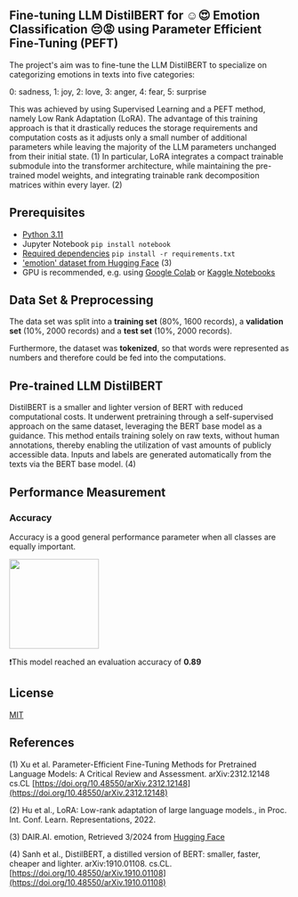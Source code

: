 ## Fine-tuning LLM DistilBERT for :relaxed::heart_eyes: Emotion Classification :pensive::rage: using Parameter Efficient Fine-Tuning (PEFT)

The project's aim was to fine-tune the LLM DistilBERT to specialize on categorizing emotions in texts into five categories:

0: sadness, 1: joy, 2: love, 3: anger, 4: fear, 5: surprise

This was achieved by using Supervised Learning and a PEFT method, namely Low Rank Adaptation (LoRA). The advantage of this training approach is that it drastically reduces the storage requirements and computation costs as it adjusts only a small number of additional parameters while leaving the majority of the LLM parameters unchanged from their initial state. (1)
In particular, LoRA integrates a compact trainable submodule into the transformer architecture, while maintaining the pre-trained model weights, and integrating trainable rank decomposition matrices within every layer. (2)

## Prerequisites 
- [Python 3.11](https://www.python.org/downloads/release/python-3110/)
- Jupyter Notebook ```pip install notebook ```
- [Required dependencies](.............................) ```pip install -r requirements.txt ```
- ['emotion' dataset from Hugging Face](https://huggingface.co/datasets/dair-ai/emotion) (3)
- GPU is recommended, e.g. using [Google Colab](https://colab.google) or [Kaggle Notebooks](https://www.kaggle.com/)

## Data Set & Preprocessing
The data set was split into a **training set** (80%, 1600 records), a **validation set** (10%, 2000 records) and a **test set** (10%, 2000 records).

Furthermore, the dataset was **tokenized**, so that words were represented as numbers and therefore could be fed into the computations.

## Pre-trained LLM DistilBERT 
DistilBERT is a smaller and lighter version of BERT with reduced computational costs. It underwent pretraining through a self-supervised approach on the same dataset, leveraging the BERT base model as a guidance. This method entails training solely on raw texts, without human annotations, thereby enabling the utilization of vast amounts of publicly accessible data. Inputs and labels are generated automatically from the texts via the BERT base model. (4)

## Performance Measurement
### Accuracy
Accuracy is a good general performance parameter when all classes are equally important.

<img width="161" alt="" src="https://github.com/KatTiel/stroke_binary_classification_CNN/assets/76701992/7417c4b4-09d8-4dba-bb11-8e9e9dbebc1e">

:heavy_exclamation_mark:This model reached an evaluation accuracy of **0.89**

## License
[MIT](https://choosealicense.com/licenses/mit/)

## References 
(1) Xu et al. Parameter-Efficient Fine-Tuning Methods for Pretrained Language Models: A Critical Review and Assessment. arXiv:2312.12148 cs.CL [https://doi.org/10.48550/arXiv.2312.12148](https://doi.org/10.48550/arXiv.2312.12148)

(2) Hu et al., LoRA: Low-rank adaptation of large language models., in Proc. Int. Conf. Learn. Representations, 2022.

(3) DAIR.AI. emotion, Retrieved 3/2024 from [Hugging Face](https://huggingface.co/datasets/dair-ai/emotion)

(4) Sanh et al., DistilBERT, a distilled version of BERT: smaller, faster, cheaper and lighter. arXiv:1910.01108. cs.CL. [https://doi.org/10.48550/arXiv.1910.01108](https://doi.org/10.48550/arXiv.1910.01108)

